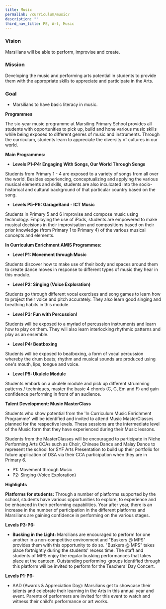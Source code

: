 ```yaml
---
title: Music
permalink: /curriculum/music/
description: ""
third_nav_title: PE, Art, Music
---
```

### **Vision** 

Marsilians will be able to perform, improvise and create.

### **Mission**

Developing the music and performing arts potential in students to provide them with the appropriate skills to appreciate and participate in the Arts.

### **Goal**

*   Marsilians to have basic literacy in music.

**Programmes**

The six-year music programme at Marsiling Primary School provides all students with opportunities to pick up, build and hone various music skills while being exposed to different genres of music and instruments. Through the curriculum, students learn to appreciate the diversity of cultures in our world.

**Main Programmes:**

*   **Levels P1-P4: Engaging With Songs, Our World Through Songs**

Students from Primary 1 - 4 are exposed to a variety of songs from all over the world. Besides experiencing, conceptualizing and applying the various musical elements and skills, students are also inculcated into the socio-historical and cultural background of that particular country based on the song.

*   **Levels P5-P6: GarageBand - ICT Music**

Students in Primary 5 and 6 improvise and compose music using technology. Employing the use of iPads, students are empowered to make musical decisions in their improvisation and compositions based on their prior knowledge (from Primary 1 to Primary 4) of the various musical concepts and elements.

**In Curriculum Enrichment AMIS Programmes:**

*   **Level P1: Movement through Music**

Students discover how to make use of their body and spaces around them to create dance moves in response to different types of music they hear in this module.

*   **Level P2: Singing (Voice Exploration)**

Students go through different vocal exercises and song games to learn how to project their voice and pitch accurately. They also learn good singing and breathing habits in this module.

*   **Level P3: Fun with Percussion!**

Students will be exposed to a myriad of percussion instruments and learn how to play on them. They will also learn interlocking rhythmic patterns and play as an ensemble.

*   **Level P4: Beatboxing**

Students will be exposed to beatboxing, a form of vocal percussion whereby the drum beats; rhythm and musical sounds are produced using one's mouth, lips, tongue and voice.

*   **Level P5: Ukulele Module**

Students embark on a ukulele module and pick up different strumming patterns / techniques, master the basic 4 chords (C, G, Em and F) and gain confidence performing in front of an audience.

**Talent Development: Music MasterClass**

Students who show potential from the 'In Curriculum Music Enrichment Programme' will be identified and invited to attend Music MasterClasses planned for the respective levels. These sessions are the intermediate level of the Music form that they have experienced during their Music lessons.

Students from the MasterClasses will be encouraged to participate in Niche Performing Arts CCAs such as Choir, Chinese Dance and Malay Dance to represent the school for SYF Arts Presentation to build up their portfolio for future application of DSA via their CCA participation when they are in Primary 6.

*   P1: Movement through Music
*   P2: Singing (Voice Exploration)

**Highlights**

**Platforms for students:** Through a number of platforms supported by the school, students have various opportunities to explore, to experience and be enhanced in their performing capabilities. Year after year, there is an increase in the number of participation in the different platforms and Marsilians are gaining confidence in performing on the various stages.

**Levels P3-P6:**

*   **Busking in the Light:** Marsilians are encouraged to perform for one another in a non-competitive environment and "Buskers @ MPS" provides them with this opportunity to do so. "Buskers @ MPS" takes place fortnightly during the students' recess time. The staff and students of MPS enjoy the regular busking performances that takes place at the canteen. Outstanding performing  groups identified through this platform will be invited to perform for the Teachers' Day Concert.

**Levels P1-P6:**

*   AAD (Awards & Appreciation Day): Marsilians get to showcase their talents and celebrate their learning in the Arts in this annual year and event. Parents of performers are invited for this event to watch and witness their child's performance or art works.